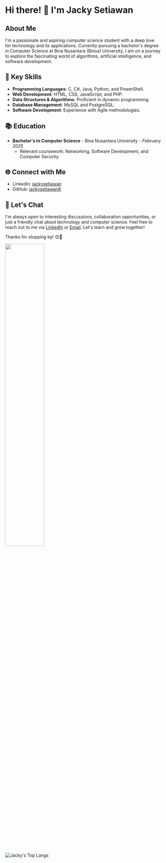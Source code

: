 # Hi there! 👋 I'm Jacky Setiawan

## About Me

I'm a passionate and aspiring computer science student with a deep love for technology and its applications. Currently pursuing a bachelor's degree in Computer Science at Bina Nusantara (Binus) University, I am on a journey to explore the fascinating world of algorithms, artificial intelligence, and software development.

<!-- ## 💼 Experience

- **Intern @ [Company Name]** - *Month Year to Month Year*
  - Worked on [brief description of your projects or responsibilities].
  - Collaborated with cross-functional teams to deliver [mention any significant achievements or projects].
  
- **Freelancer** - *Month Year to Present*
  - [Highlight any freelance work or side projects you've worked on, including technologies used and outcomes achieved].
-->
## 🌟 Key Skills

- **Programming Languages**: C, C#, Java, Python, and PowerShell.
- **Web Development**: HTML, CSS, JavaScript, and PHP.
- **Data Structures & Algorithms**: Proficient in dynamic programming.
- **Database Management**: MySQL and PostgreSQL.
- **Software Development**: Experience with Agile methodologies.

<!-- ## 🚀 Projects

1. **[Project Name]** - *Month Year to Month Year*
   - [Brief project description]
   - Technologies used: [List the technologies or tools you used]
   - [Add a link to the project's GitHub repository or a live demo if applicable]

2. **[Project Name]** - *Month Year to Month Year*
   - [Brief project description]
   - Technologies used: [List the technologies or tools you used]
   - [Add a link to the project's GitHub repository or a live demo if applicable]

3. [Add more projects as needed]
-->

## 📚 Education

- **Bachelor's in Computer Science** - Bina Nusantara University - *February 2025*
  - Relevant coursework: Networking, Software Development, and Computer Security.
  
## 🌐 Connect with Me

- LinkedIn: [jackysetiawan](https://www.linkedin.com/in/jackysetiawan/)
- GitHub: [jackysetiawan6](https://github.com/jackysetiawan6)

## 💬 Let's Chat

I'm always open to interesting discussions, collaboration opportunities, or just a friendly chat about technology and computer science. Feel free to reach out to me via [LinkedIn](https://www.linkedin.com/in/jackysetiawan/) or [Email](mailto:jackysetiawan6@gmail.com). Let's learn and grow together!

Thanks for stopping by! 😊🚀

<img src="https://github-readme-streak-stats.herokuapp.com/?user=jackysetiawan6&theme=dark" width="50%" >

![Jacky's Top Langs](https://github-readme-stats.vercel.app/api/top-langs/?username=jackysetiawan6&layout=compact&theme=darcula&langs_count=10)
